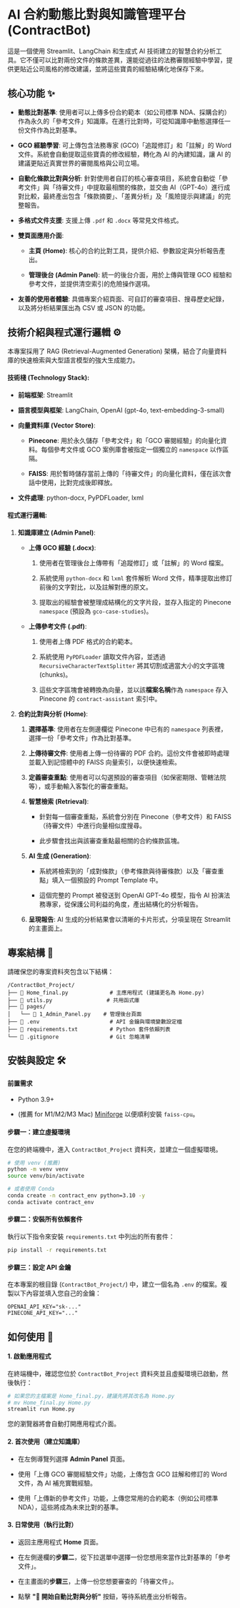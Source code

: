 # AI 合約動態比對與知識管理平台 (ContractBot)

這是一個使用 Streamlit、LangChain 和生成式 AI 技術建立的智慧合約分析工具。它不僅可以比對兩份文件的條款差異，還能從過往的法務審閱經驗中學習，提供更貼近公司風格的修改建議，並將這些寶貴的經驗結構化地保存下來。

## 核心功能 ✨

* **動態比對基準**: 使用者可以上傳多份合約範本（如公司標準 NDA、採購合約）作為永久的「參考文件」知識庫。在進行比對時，可從知識庫中動態選擇任一份文件作為比對基準。

* **GCO 經驗學習**: 可上傳包含法務專家 (GCO)「追蹤修訂」和「註解」的 Word 文件。系統會自動提取這些寶貴的修改經驗，轉化為 AI 的內建知識，讓 AI 的建議更貼近真實世界的審閱風格與公司立場。

* **自動化條款比對與分析**: 針對使用者自訂的核心審查項目，系統會自動從「參考文件」與「待審文件」中提取最相關的條款，並交由 AI（GPT-4o）進行成對比較，最終產出包含「條款摘要」、「差異分析」及「風險提示與建議」的完整報告。

* **多格式文件支援**: 支援上傳 `.pdf` 和 `.docx` 等常見文件格式。

* **雙頁面應用介面**:

  * **主頁 (Home)**: 核心的合約比對工具，提供介紹、參數設定與分析報告產出。

  * **管理後台 (Admin Panel)**: 統一的後台介面，用於上傳與管理 GCO 經驗和參考文件，並提供清空索引的危險操作選項。

* **友善的使用者體驗**: 具備專案介紹頁面、可自訂的審查項目、搜尋歷史紀錄，以及將分析結果匯出為 CSV 或 JSON 的功能。

## 技術介紹與程式運行邏輯 ⚙️

本專案採用了 RAG (Retrieval-Augmented Generation) 架構，結合了向量資料庫的快速檢索與大型語言模型的強大生成能力。

#### 技術棧 (Technology Stack):

* **前端框架**: Streamlit

* **語言模型與框架**: LangChain, OpenAI (gpt-4o, text-embedding-3-small)

* **向量資料庫 (Vector Store)**:

  * **Pinecone**: 用於永久儲存「參考文件」和「GCO 審閱經驗」的向量化資料。每個參考文件或 GCO 案例庫會被指定一個獨立的 `namespace` 以作區隔。

  * **FAISS**: 用於暫時儲存當前上傳的「待審文件」的向量化資料，僅在該次會話中使用，比對完成後即釋放。

* **文件處理**: python-docx, PyPDFLoader, lxml

#### 程式運行邏輯:

1. **知識庫建立 (Admin Panel)**:

   * **上傳 GCO 經驗 (.docx)**:

     1. 使用者在管理後台上傳帶有「追蹤修訂」或「註解」的 Word 檔案。

     2. 系統使用 `python-docx` 和 `lxml` 套件解析 Word 文件，精準提取出修訂前後的文字對比，以及註解對應的原文。

     3. 提取出的經驗會被整理成結構化的文字片段，並存入指定的 Pinecone `namespace` (預設為 `gco-case-studies`)。

   * **上傳參考文件 (.pdf)**:

     1. 使用者上傳 PDF 格式的合約範本。

     2. 系統使用 `PyPDFLoader` 讀取文件內容，並透過 `RecursiveCharacterTextSplitter` 將其切割成適當大小的文字區塊 (chunks)。

     3. 這些文字區塊會被轉換為向量，並以該**檔案名稱**作為 `namespace` 存入 Pinecone 的 `contract-assistant` 索引中。

2. **合約比對與分析 (Home)**:

   1. **選擇基準**: 使用者在左側邊欄從 Pinecone 中已有的 `namespace` 列表裡，選擇一份「參考文件」作為比對基準。

   2. **上傳待審文件**: 使用者上傳一份待審的 PDF 合約。這份文件會被即時處理並載入到記憶體中的 FAISS 向量索引，以便快速檢索。

   3. **定義審查重點**: 使用者可以勾選預設的審查項目（如保密期限、管轄法院等），或手動輸入客製化的審查重點。

   4. **智慧檢索 (Retrieval)**:

      * 針對每一個審查重點，系統會分別在 Pinecone（參考文件）和 FAISS（待審文件）中進行向量相似度搜尋。

      * 此步驟會找出與該審查重點最相關的合約條款區塊。

   5. **AI 生成 (Generation)**:

      * 系統將檢索到的「成對條款」（參考條款與待審條款）以及「審查重點」填入一個預設的 Prompt Template 中。

      * 這個完整的 Prompt 被發送到 OpenAI GPT-4o 模型，指令 AI 扮演法務專家，從保護公司利益的角度，產出結構化的分析報告。

   6. **呈現報告**: AI 生成的分析結果會以清晰的卡片形式，分項呈現在 Streamlit 的主畫面上。

## 專案結構 📁

請確保您的專案資料夾包含以下結構：

```
/ContractBot_Project/
├── 📄 Home_final.py             # 主應用程式 (建議更名為 Home.py)
├── 📄 utils.py                 # 共用函式庫
├── 📁 pages/
│   └── 📄 1_Admin_Panel.py    # 管理後台頁面
├── 📄 .env                      # API 金鑰與環境變數設定檔
├── 📄 requirements.txt          # Python 套件依賴列表
└── 📄 .gitignore                # Git 忽略清單
```

## 安裝與設定 🛠️

#### 前置需求

* Python 3.9+

* (推薦 for M1/M2/M3 Mac) [Miniforge](https://github.com/conda-forge/miniforge/releases/latest) 以便順利安裝 `faiss-cpu`。

#### 步驟一：建立虛擬環境

在您的終端機中，進入 `ContractBot_Project` 資料夾，並建立一個虛擬環境。

```bash
# 使用 venv (推薦)
python -m venv venv
source venv/bin/activate

# 或者使用 Conda
conda create -n contract_env python=3.10 -y
conda activate contract_env
```

#### 步驟二：安裝所有依賴套件

執行以下指令來安裝 `requirements.txt` 中列出的所有套件：

```bash
pip install -r requirements.txt
```

#### 步驟三：設定 API 金鑰

在本專案的根目錄 (`ContractBot_Project/`) 中，建立一個名為 `.env` 的檔案。複製以下內容並填入您自己的金鑰：

```
OPENAI_API_KEY="sk-..."
PINECONE_API_KEY="..."
```

## 如何使用 🚀

#### 1. 啟動應用程式

在終端機中，確認您位於 `ContractBot_Project` 資料夾並且虛擬環境已啟動，然後執行：

```bash
# 如果您的主檔案是 Home_final.py，建議先將其改名為 Home.py
# mv Home_final.py Home.py
streamlit run Home.py
```

您的瀏覽器將會自動打開應用程式介面。

#### 2. 首次使用（建立知識庫）

* 在左側導覽列選擇 **Admin Panel** 頁面。

* 使用「上傳 GCO 審閱經驗文件」功能，上傳包含 GCO 註解和修訂的 Word 文件，為 AI 補充實戰經驗。

* 使用「上傳新的參考文件」功能，上傳您常用的合約範本（例如公司標準 NDA），這些將成為未來比對的基準。

#### 3. 日常使用（執行比對）

* 返回主應用程式 **Home** 頁面。

* 在左側邊欄的**步驟二**，從下拉選單中選擇一份您想用來當作比對基準的「參考文件」。

* 在主畫面的**步驟三**，上傳一份您想要審查的「待審文件」。

* 點擊 **"🚀 開始自動比對與分析"** 按鈕，等待系統產出分析報告。
